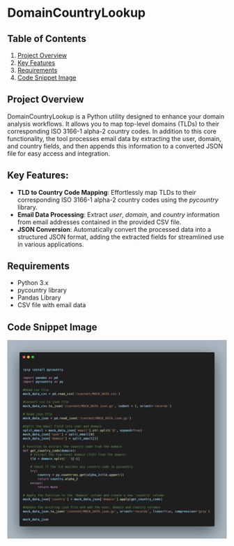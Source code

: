 # DomainCountryLookup
## Table of Contents 
1. [Project Overview](#project-overview)
2. [Key Features](#key-features)
3. [Requirements](#requirements)
4. [Code Snippet Image](#code-snippet-image)

## Project Overview
DomainCountryLookup is a Python utility designed to enhance your domain analysis workflows. It allows you to map top-level domains (TLDs) to their corresponding ISO 3166-1 alpha-2 country codes. In addition to this core functionality, the tool processes email data by extracting the user, domain, and country fields, and then appends this information to a converted JSON file for easy access and integration.

## Key Features:
- __TLD to Country Code Mapping__: Effortlessly map TLDs to their corresponding ISO 3166-1 alpha-2 country codes using the *pycountry* library.
- __Email Data Processing__: Extract *user*, *domain*, and *country* information from email addresses contained in the provided CSV file.
- __JSON Conversion__: Automatically convert the processed data into a structured JSON format, adding the extracted fields for streamlined use in various applications.

## Requirements 
- Python 3.x
- pycountry library
- Pandas Library
- CSV file with email data

## Code Snippet Image
<img src="https://github.com/kariniskandarani/DomainCountryLookup/blob/main/CodeSnippet.png" alt="Project Logo" width="700"/>

